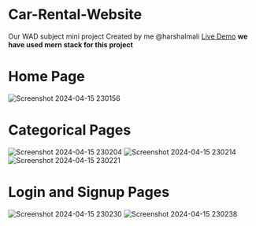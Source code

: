 # Car-Rental-Website
Our WAD subject mini project Created by me @harshalmali [Live Demo](https://carrentalw.netlify.app/)
**we have used mern stack for this project**


# Home Page

![Screenshot 2024-04-15 230156](https://github.com/harshal20m/Car-Rental-Website/assets/114692074/85f7fac5-9255-47a9-af2f-8d39fe78732b)

# Categorical Pages

![Screenshot 2024-04-15 230204](https://github.com/harshal20m/Car-Rental-Website/assets/114692074/75258e6e-061f-48e8-b4a9-0f4e90271100)
![Screenshot 2024-04-15 230214](https://github.com/harshal20m/Car-Rental-Website/assets/114692074/dc95de7a-5556-4294-83d0-e526578c6ba3)
![Screenshot 2024-04-15 230221](https://github.com/harshal20m/Car-Rental-Website/assets/114692074/4db42139-58a1-4576-b4d0-d24de187f8c8)

# Login and Signup Pages

![Screenshot 2024-04-15 230230](https://github.com/harshal20m/Car-Rental-Website/assets/114692074/f1f90241-bba4-443d-b7e8-edd780eb9de9)
![Screenshot 2024-04-15 230238](https://github.com/harshal20m/Car-Rental-Website/assets/114692074/542a058e-374a-46a3-b005-e1b66d7433ee)


